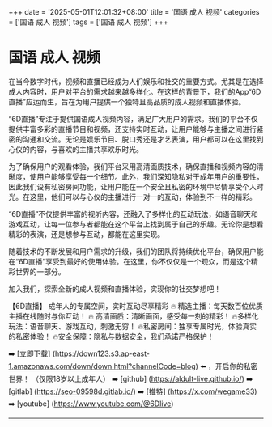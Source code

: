 +++
date = '2025-05-01T12:01:32+08:00'
title = '国语 成人 视频'
categories = ['国语 成人 视频']
tags = ['国语 成人 视频']
+++

# 国语 成人 视频

在当今数字时代，视频和直播已经成为人们娱乐和社交的重要方式。尤其是在选择成人内容时，用户对平台的需求越来越多样化。在这样的背景下，我们的App“6D直播”应运而生，旨在为用户提供一个独特且高品质的成人视频和直播体验。

“6D直播”专注于提供国语成人视频内容，满足广大用户的需求。我们的平台不仅提供丰富多彩的直播节目和视频，还支持实时互动，让用户能够与主播之间进行紧密的沟通和交流。无论是娱乐节目、脱口秀还是才艺表演，用户都可以在这里找到心仪的内容，与喜欢的主播共享欢乐时光。

为了确保用户的观看体验，我们平台采用高清画质技术，确保直播和视频内容的清晰度，使用户能够享受每一个细节。此外，我们深知隐私对于成年用户的重要性，因此我们设有私密房间功能，让用户能在一个安全且私密的环境中尽情享受个人时光。在这里，他们可以与心仪的主播进行一对一的互动，体验到不一样的精彩。

“6D直播”不仅提供丰富的视听内容，还融入了多样化的互动玩法，如语音聊天和游戏互动，让每一位参与者都能在这个平台上找到属于自己的乐趣。无论你是想看精彩的表演，还是想参与互动，都能在这里实现。

随着技术的不断发展和用户需求的升级，我们的团队将持续优化平台，确保用户能在“6D直播”享受到最好的使用体验。在这里，你不仅仅是一个观众，而是这个精彩世界的一部分。

加入我们，探索全新的成人视频和直播体验，实现你的社交梦想吧！

【6D直播】
成年人的专属空间，实时互动尽享精彩
🔥 精选主播：每天数百位优质主播在线随时与你互动！
🔥 高清画质：清晰画面，感受每一刻的精彩！
🔥多样化玩法：语音聊天、游戏互动，刺激无穷！
🔥私密房间：独享专属时光，体验真实的私密体验！
🔥安全保障：隐私与数据安全，我们承诺严格保护！

➡️ [立即下载] (https://down123.s3.ap-east-1.amazonaws.com/down/down.html?channelCode=blog) ⬅️ ，开启你的私密世界！
（仅限18岁以上成年人）
➡️ [github] (https://aldult-live.github.io/)
➡️ [gitlab] (https://seo-09598d.gitlab.io/)
➡️ [推特] (https://x.com/wegame33)
➡️ [youtube] (https://www.youtube.com/@6Dlive)

---
